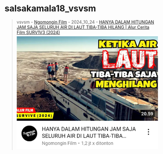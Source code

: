# salsakamala18_vsvsm
> vsvsm - [Ngomongin Film](https://m.youtube.com/@NgomonginFilm) - 2024_10_24 - [HANYA DALAM HITUNGAN JAM SAJA SELURUH AIR DI LAUT TIBA-TIBA HILANG | Alur Cerita Film SURV1V3 (2024)](https://youtu.be/cH-KFpXIjTY) <img src="media/cH-KFpXIjTY/Screenshot_2024-11-14-22-42-40-45.png">
